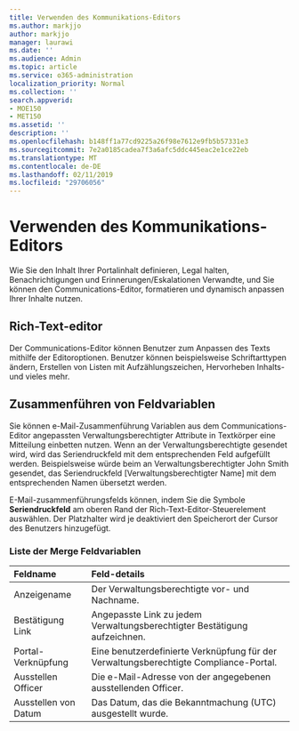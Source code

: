 ```yaml
---
title: Verwenden des Kommunikations-Editors
ms.author: markjjo
author: markjjo
manager: laurawi
ms.date: ''
ms.audience: Admin
ms.topic: article
ms.service: o365-administration
localization_priority: Normal
ms.collection: ''
search.appverid:
- MOE150
- MET150
ms.assetid: ''
description: ''
ms.openlocfilehash: b148ff1a77cd9225a26f98e7612e9fb5b57331e3
ms.sourcegitcommit: 7e2a0185cadea7f3a6afc5ddc445eac2e1ce22eb
ms.translationtype: MT
ms.contentlocale: de-DE
ms.lasthandoff: 02/11/2019
ms.locfileid: "29706056"
---
```

# <a name="use-the-communications-editor"></a>Verwenden des Kommunikations-Editors

Wie Sie den Inhalt Ihrer Portalinhalt definieren, Legal halten, Benachrichtigungen und Erinnerungen/Eskalationen Verwandte, und Sie können den Communications-Editor, formatieren und dynamisch anpassen Ihrer Inhalte nutzen.

## <a name="rich-text-editor"></a>Rich-Text-editor 

Der Communications-Editor können Benutzer zum Anpassen des Texts mithilfe der Editoroptionen. Benutzer können beispielsweise Schriftarttypen ändern, Erstellen von Listen mit Aufzählungszeichen, Hervorheben Inhalts- und vieles mehr. 

## <a name="merge-field-variables"></a>Zusammenführen von Feldvariablen

Sie können e-Mail-Zusammenführung Variablen aus dem Communications-Editor angepassten Verwaltungsberechtigter Attribute in Textkörper eine Mitteilung einbetten nutzen. Wenn an der Verwaltungsberechtigte gesendet wird, wird das Seriendruckfeld mit dem entsprechenden Feld aufgefüllt werden. Beispielsweise würde beim an Verwaltungsberechtigter John Smith gesendet, das Seriendruckfeld [Verwaltungsberechtigter Name] mit dem entsprechenden Namen übersetzt werden. 

E-Mail-zusammenführungsfelds können, indem Sie die Symbole **Seriendruckfeld** am oberen Rand der Rich-Text-Editor-Steuerelement auswählen. Der Platzhalter wird je deaktiviert den Speicherort der Cursor des Benutzers hinzugefügt. 

### <a name="list-of-merge-field-variables"></a>Liste der Merge Feldvariablen

| Feldname                  | Feld-details | 
| :------------------- | :------------------- |
| Anzeigename  | Der Verwaltungsberechtigte vor- und Nachname. | 
| Bestätigung Link | Angepasste Link zu jedem Verwaltungsberechtigter Bestätigung aufzeichnen.|                 |
| Portal-Verknüpfung     | Eine benutzerdefinierte Verknüpfung für der Verwaltungsberechtigte Compliance-Portal.|                |
| Ausstellen Officer                   | Die e-Mail-Adresse von der angegebenen ausstellenden Officer.|                   |
| Ausstellen von Datum                   | Das Datum, das die Bekanntmachung (UTC) ausgestellt wurde.              |